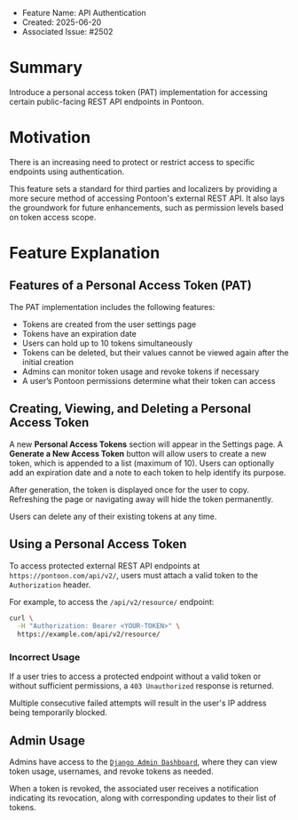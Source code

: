 - Feature Name: API Authentication
- Created: 2025-06-20
- Associated Issue: #2502

# Summary

Introduce a personal access token (PAT) implementation for accessing certain public-facing REST API endpoints in Pontoon.

# Motivation

There is an increasing need to protect or restrict access to specific endpoints using authentication.

This feature sets a standard for third parties and localizers by providing a more secure method of accessing Pontoon's external REST API. It also lays the groundwork for future enhancements, such as permission levels based on token access scope.

# Feature Explanation

## Features of a Personal Access Token (PAT)

The PAT implementation includes the following features:

- Tokens are created from the user settings page
- Tokens have an expiration date  
- Users can hold up to 10 tokens simultaneously  
- Tokens can be deleted, but their values cannot be viewed again after the initial creation  
- Admins can monitor token usage and revoke tokens if necessary  
- A user’s Pontoon permissions determine what their token can access

## Creating, Viewing, and Deleting a Personal Access Token

A new **Personal Access Tokens** section will appear in the Settings page. A **Generate a New Access Token** button will allow users to create a new token, which is appended to a list (maximum of 10). Users can optionally add an expiration date and a note to each token to help identify its purpose.

After generation, the token is displayed once for the user to copy. Refreshing the page or navigating away will hide the token permanently.

Users can delete any of their existing tokens at any time.

## Using a Personal Access Token

To access protected external REST API endpoints at `https://pontoon.com/api/v2/`, users must attach a valid token to the `Authorization` header.

For example, to access the `/api/v2/resource/` endpoint:

```bash
curl \
  -H "Authorization: Bearer <YOUR-TOKEN>" \
  https://example.com/api/v2/resource/
```


### Incorrect Usage

If a user tries to access a protected endpoint without a valid token or without sufficient permissions, a `403 Unauthorized` response is returned.

Multiple consecutive failed attempts will result in the user's IP address being temporarily blocked.

## Admin Usage

Admins have access to the [`Django Admin Dashboard`](https://docs.djangoproject.com/en/5.2/ref/contrib/admin/), where they can view token usage, usernames, and revoke tokens as needed.

When a token is revoked, the associated user receives a notification indicating its revocation, along with corresponding updates to their list of tokens.